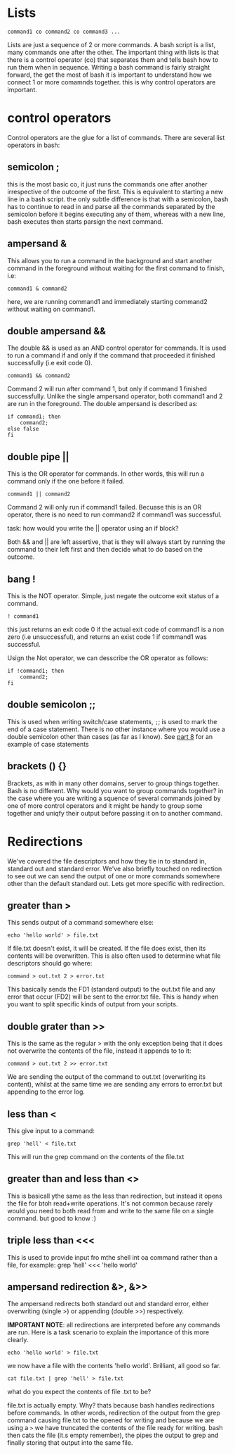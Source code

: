 Lists 
=====
	command1 co command2 co command3 ...

Lists are just a sequence of 2 or more commands. A bash script is a list, many commands one after the other. The important thing with lists is that there is a control operator (co) that separates them and tells bash how to run them when in sequence. Writing a bash command is fairly straight forward, the get the most of bash it is important to understand how we connect 1 or more comamnds together. this is why control operators are important.


control operators
=================
Control operators are the glue for a list of commands. There are several list operators in bash:

semicolon ;
-----------
this is the most basic co, it just runs the commands one after another irrespective of the outcome of the first. This is equivalent to starting a new line in a bash script. the only subtle difference is that with a semicolon, bash has to continue to read in and parse all the commands separated by the semicolon before it begins executing any of them, whereas with a new line, bash executes then starts parsign the next command.

ampersand &
-----------
This allows you to run a command in the background and start another command in the foreground without waiting for the first command to finish, i.e:

	command1 & command2

here, we are running command1 and immediately starting command2 without waiting on command1.

double ampersand &&
-------------------
The double && is used as an AND control operator for commands. It is used to run a command if and only if the command that proceeded it finished successfully (i.e exit code 0).

	command1 && command2

Command 2 will run after command 1, but only if command 1 finished successfully. Unlike the single ampersand operator, both command1 and 2 are run in the foreground. The double ampersand is described as:

	if command1; then
		command2;
	else false
	fi

double pipe ||
--------------
This is the OR operator for commands. In other words, this will run a command only if the one before it failed.

	command1 || command2

Command 2 will only run if command1 failed. Becuase this is an OR operator, there is no need to run command2 if command1 was successful.

task: how would you write the || operator using an if block?

Both && and || are left assertive, that is they will always start by running the command to their left first and then decide what to do based on the outcome.

bang !
------
This is the NOT operator. Simple, just negate the outcome exit status of a command.

	! command1

this just returns an exit code 0 if the actual exit code of command1 is a non zero (i.e unsuccessful), and returns an exist code 1 if command1 was successful.

Usign the Not operator, we can desscribe the OR operator as follows:

	if !command1; then 
		command2; 
	fi

double semicolon ;;
-------------------
This is used when writing switch/case statements, `;`; is used to mark the end of a case statement. There is no other instance where you would use a double semicolon other than cases (as far as I know). See [part 8](part8_if_and_case.md) for an example of  case statements

brackets () {}
---------------
Brackets, as with in many other domains, server to group things together. Bash is no different. Why would you want to group commands together? in the case where you are writing a squence of several commands joined by one of more control operators and it might be handy to group some together and uniqfy their output before passing it on to another command.


Redirections
============
We've covered the file descriptors and how they tie in to standard in, standard out and standard error. We've also briefly touched on redirection to see out we can send the output of one or more commands somewhere other than the default standard out. Lets get more specific with redirection.

greater than >
--------------
This sends output of a command somewhere else:

	echo 'hello world' > file.txt

If file.txt doesn't exist, it will be created. If the file does exist, then its contents will be overwritten.
This is also often used to determine what file descriptors should go where:

	command > out.txt 2 > error.txt

This basically sends the FD1 (standard output) to the out.txt file and any error that occur (FD2) will be sent to the error.txt file. This is handy when you want to split specific kinds of output from your scripts.

double grater than >>
---------------------
This is the same as the regular > with the only exception being that it does not overwrite the contents of the file, instead it appends to to it:

	command > out.txt 2 >> error.txt

We are sending the output of the command to out.txt (overwriting its content), whilst at the same time we are sending any errors to error.txt but appending to the error log.

less than <
-----------
This give input to a command:

	grep 'hell' < file.txt

This will run the grep command on the contents of the file.txt

greater than and less than <>
-----------------------------
This is basicall ythe same as the less than redirection, but instead it opens the file for btoh read+write operations. It's not common because rarely would you need to both read from and write to the same file on a single command. but good to know :)

triple less than <<<
--------------------
This is used to provide input fro mthe shell int oa command rather than a file, for example:
	grep 'hell' <<< 'hello world'

ampersand redirection &>, &>>
-----------------------------
The ampersand redirects both standard out and standard error, either overwriting (single >) or appending (double >>) respectively.


**IMPORTANT NOTE**: all redirections are interpreted before any commands are run. Here is a task scenario to explain the importance of this more clearly.

	echo 'hello world' > file.txt
	
we now have a file with the contents 'hello world'. Brilliant, all good so far.

	cat file.txt | grep 'hell' > file.txt
	
what do you expect the contents of file .txt to be? 

file.txt is actually empty. Why? thats because bash handles redirections before commands. In other words, redirection of the output from the grep command causing file.txt to the opened for writing and because we are using a `>` we have truncated the contents of the file ready for writing. bash then cats the file (it.s empty remember), the pipes the output to grep and finally storing that output into the same file. 


